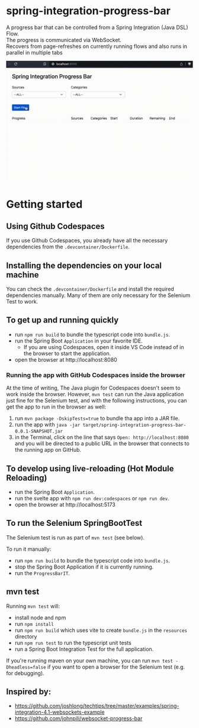 # spring-integration-progress-bar
A progress bar that can be controlled from a Spring Integration (Java DSL) Flow.  
The progress is communicated via WebSocket.  
Recovers from page-refreshes on currently running flows and also runs in parallel in multiple tabs

![progress-bar.gif](progress-bar.gif)

# Getting started

## Using Github Codespaces
If you use Github Codespaces, you already have all the necessary dependencies from the `.devcontainer/Dockerfile`.

## Installing the dependencies on your local machine
You can check the `.devcontainer/Dockerfile` and install the required dependencies manually. Many of them are only necessary for the Selenium Test to work.

## To get up and running quickly
- run `npm run build` to bundle the typescript code into `bundle.js`.
- run the Spring Boot `Application` in your favorite IDE.
  - If you are using Codespaces, open it inside VS Code instead of in the browser to start the application. 
- open the browser at http://localhost:8080

### Running the app with GitHub Codespaces inside the browser
At the time of writing, The Java plugin for Codespaces doesn't seem to work inside the browser. However, `mvn test` can run the Java application just fine for the Selenium test, and with the following instructions, you can get the app to run in the browser as well:
1. run `mvn package -DskipTests=true` to bundle tha app into a JAR file.
1. run the app with `java -jar target/spring-integration-progress-bar-0.0.1-SNAPSHOT.jar`
1. in the Terminal, click on the line that says `Open: http://localhost:8080` and you will be directed to a public URL in the browser that connects to the running app on GitHub.

## To develop using live-reloading (Hot Module Reloading)
- run the Spring Boot `Application`.
- run the svelte app with `npm run dev:codespaces` or `npm run dev`.
- open the browser at http://localhost:5173

## To run the Selenium SpringBootTest
The Selenium test is run as part of `mvn test` (see below).

To run it manually:
- run `npm run build` to bundle the typescript code into `bundle.js`.
- stop the Spring Boot Application if it is currently running.
- run the `ProgressBarIT`.

## mvn test
Running `mvn test` will:
- install node and npm
- run `npm install`
- run `npm run build` which uses vite to create `bundle.js` in the `resources` directory
- run `npm run test` to run the typescript unit tests
- run a Spring Boot Integration Test for the full application.

If you're running maven on your own machine, you can run `mvn test -Dheadless=false` if you want to open a browser for the Selenium test (e.g. for debugging).

## Inspired by:
* https://github.com/joshlong/techtips/tree/master/examples/spring-integration-4.1-websockets-example
* https://github.com/johnpili/websocket-progress-bar
